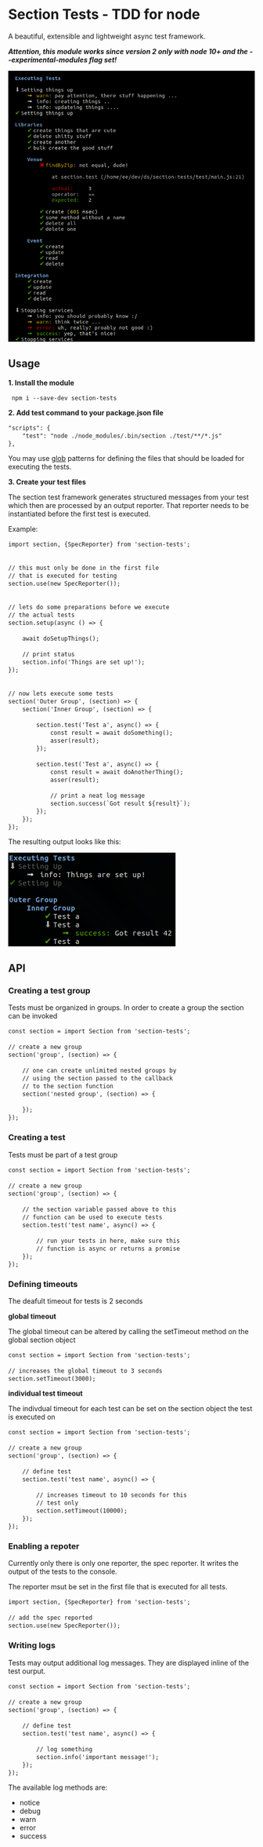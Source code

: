 # Section Tests - TDD for node

A beautiful, extensible and lightweight async test framework.

***Attention, this module works since version 2 only with node 10+ and the --experimental-modules flag set!***


![](https://github.com/distributed-systems/section-tests/raw/master/doc/screenshot.png)


## Usage

**1. Install the module**

     npm i --save-dev section-tests

**2. Add test command to your package.json file**

    "scripts": {
        "test": "node ./node_modules/.bin/section ./test/**/*.js"
    },

You may use [glob](https://www.npmjs.com/package/glob) patterns for defining the files 
that should be loaded for executing the tests.


**3. Create your test files**

The section test framework generates structured messages from your test which then
are processed by an output reporter. That reporter needs to be instantiated before the
first test is executed.

Example:

    import section, {SpecReporter} from 'section-tests';


    // this must only be done in the first file
    // that is executed for testing
    section.use(new SpecReporter());


    // lets do some preparations before we execute
    // the actual tests
    section.setup(async () => {

        await doSetupThings();

        // print status
        section.info('Things are set up!');
    });


    // now lets execute some tests
    section('Outer Group', (section) => {
        section('Inner Group', (section) => {

            section.test('Test a', async() => {
                const result = await doSomething();
                asser(result);
            });

            section.test('Test a', async() => {
                const result = await doAnotherThing();
                asser(result);

                // print a neat log message
                section.success(`Got result ${result}`);
            });
        });
    });


The resulting output looks like this:

![](https://github.com/distributed-systems/section-tests/raw/master/doc/screenshot-2.png)




## API


### Creating a test group

Tests must be organized in groups. In order to create a group the section can be invoked

    const section = import Section from 'section-tests';

    // create a new group
    section('group', (section) => {

        // one can create unlimited nested groups by 
        // using the section passed to the callback
        // to the section function
        section('nested group', (section) => {

        });
    });


### Creating a test

Tests must be part of a test group

    const section = import Section from 'section-tests';

    // create a new group
    section('group', (section) => {

        // the section variable passed above to this
        // function can be used to execute tests
        section.test('test name', async() => {

            // run your tests in here, make sure this
            // function is async or returns a promise 
        });
    });




### Defining timeouts

The deafult timeout for tests is 2 seconds

**global timeout**

The global timeout can be altered by calling the setTimeout method
on the global section object

    const section = import Section from 'section-tests';

    // increases the global timeout to 3 seconds
    section.setTimeout(3000);


**individual test timeout**

The indivdual timeout for each test can be set on the section
object the test is executed on

    const section = import Section from 'section-tests';

    // create a new group
    section('group', (section) => {

        // define test
        section.test('test name', async() => {

            // increases timeout to 10 seconds for this 
            // test only
            section.setTimeout(10000);
        });
    });


### Enabling a repoter

Currently only there is only one reporter, the spec reporter.
It writes the output of the tests to the console.

The reporter msut be set in the first file that is executed
for all tests.


    import section, {SpecReporter} from 'section-tests';

    // add the spec reported
    section.use(new SpecReporter());



### Writing logs

Tests may output additional log messages. They are displayed inline
of the test ourput.

    const section = import Section from 'section-tests';

    // create a new group
    section('group', (section) => {

        // define test
        section.test('test name', async() => {

            // log something
            section.info('important message!');
        });
    });


The available log methods are:

- notice
- debug
- warn
- error
- success
